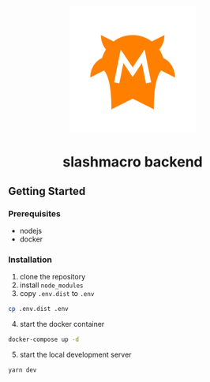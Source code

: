 <div align="center">
   <img height="256" src="./static/images/slashmacro_logo.png" alt="slash macro orange logo" />
   <h1>slashmacro backend</h1>
</div>

## Getting Started

### Prerequisites

- nodejs
- docker

### Installation

1. clone the repository
2. install `node_modules`
3. copy `.env.dist` to `.env`
```bash
cp .env.dist .env
```
4. start the docker container
```bash
docker-compose up -d
```
5. start the local development server
```bash
yarn dev
```